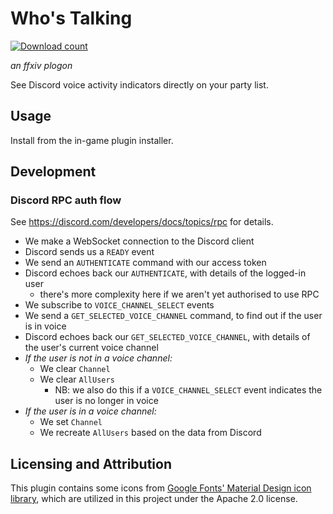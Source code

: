 # Who's Talking

[![Download count](https://img.shields.io/endpoint?url=https://qzysathwfhebdai6xgauhz4q7m0mzmrf.lambda-url.us-east-1.on.aws/WhosTalking)](https://github.com/sersorrel/WhosTalking)

_an ffxiv plogon_

See Discord voice activity indicators directly on your party list.

## Usage

Install from the in-game plugin installer.

## Development

### Discord RPC auth flow

See https://discord.com/developers/docs/topics/rpc for details.

- We make a WebSocket connection to the Discord client
- Discord sends us a `READY` event
- We send an `AUTHENTICATE` command with our access token
- Discord echoes back our `AUTHENTICATE`, with details of the logged-in user
  - there's more complexity here if we aren't yet authorised to use RPC
- We subscribe to `VOICE_CHANNEL_SELECT` events
- We send a `GET_SELECTED_VOICE_CHANNEL` command, to find out if the user is in voice
- Discord echoes back our `GET_SELECTED_VOICE_CHANNEL`, with details of the user's current voice channel
- *If the user is not in a voice channel:*
  - We clear `Channel`
  - We clear `AllUsers`
    - NB: we also do this if a `VOICE_CHANNEL_SELECT` event indicates the user is no longer in voice
- *If the user is in a voice channel:*
  - We set `Channel`
  - We recreate `AllUsers` based on the data from Discord

## Licensing and Attribution

This plugin contains some icons from [Google Fonts' Material Design icon library](https://fonts.google.com/icons), which are utilized in this project under the Apache 2.0 license.
